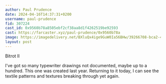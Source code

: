 ```yaml
---
author: Paul Prudence
date: 2024-04-16T14:37:31+0200
username: paul-prudence
fid: 307224
cast_id: 0x9560b78a8505ebf2cf38aa8d1f4262519be92593
cast: https://farcaster.xyz/paul-prudence/0x9560b78a
image: https://imagedelivery.net/BXluQx4ige9GuW0Ia56BHw/39266708-bca2-440d-5ef5-f810c272bd00/original
layout: post
---
```


Bitrot II

I've got so many typewriter drawings not documented, maybe up to a hundred. This one was created last year. Returning to it today, I can see the textile patterns and textures breaking through yet again.

<img src='https://imagedelivery.net/BXluQx4ige9GuW0Ia56BHw/39266708-bca2-440d-5ef5-f810c272bd00/original' alt='' referrerpolicy='no-referrer'/>
